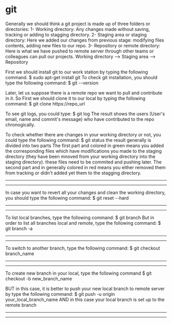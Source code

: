 # git
Generally we should think a git project is made up of three folders or directories:
1- Working directory: Any changes made without saving, tracking or adding to stagging directory.
2- Staging area or staging directory: Here we added our changes from previous stage: modifying files contents, adding new files to our repo.
3- Repository or remote directory: Here is what we have pushed to remote server through other teams or colleagues can pull our projects.
Working directory --> Staging area --> Repository

First we should install git to our work station by typing the following command.
$ sudo apt-get install git
To check git installation, you should type the following command: 
$ git --version

Later, let us suppose there is a remote repo we want to pull and contribute in it.
So First we should clone it to our local by typing the following command: 
$ git clone https://repo_url

To see git logs, you could type:
$ git log
The result shows the users (User's email,  name and commit's message) who 
have contributed to the repo chronogically.

To check whether there are changes in your working directory or not, you 
could type the following command:
$ git status
the result generally is divided into two parts
The first part and colored in green means you added the corresponding files which
have modifications you made to the staging directory (they have been mnoved from
your working directory into the staging directory). these files need to be commited and pushing later.
The second part and in generally colored in red means you either removed them 
from tracking or didn't added yet them to the stagging directory.
************************************************************************
************************************************************************

In case you want to revert all your changes and clean the working 
directory, you should type the following command:
$ git reset --hard
 
************************************************************************
************************************************************************

To list local branches, type the following command:
$ git branch
But in order to list all branches local and remote, type the following 
command:
$ git branch -a


************************************************************************
************************************************************************ 
 
To switch to another branch, type the following command:
$ git checkout branch_name

************************************************************************
************************************************************************

To create new branch in your local, type the following command
$ git checkout -b new_branch_name

BUT in this case, it is better to push your new local branch to remote server
by type the following command:
$ git push -u origin your_local_branch_name
AND in this case your local branch is set up to the remote branch 

***********************************************************************
*********************************************************************** 



  
